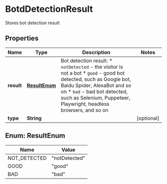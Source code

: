 

# BotdDetectionResult

Stores bot detection result

## Properties

| Name | Type | Description | Notes |
|------------ | ------------- | ------------- | -------------|
|**result** | [**ResultEnum**](#ResultEnum) | Bot detection result:  * `notDetected` - the visitor is not a bot  * `good` - good bot detected, such as Google bot, Baidu Spider, AlexaBot and so on  * `bad` - bad bot detected, such as Selenium, Puppeteer, Playwright, headless browsers, and so on  |  |
|**type** | **String** |  |  [optional] |


## Enum: ResultEnum

| Name | Value |
|---- | ----- |
| NOT_DETECTED | &quot;notDetected&quot; |
| GOOD | &quot;good&quot; |
| BAD | &quot;bad&quot; |




